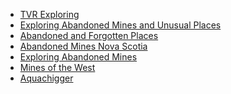*   [TVR Exploring][1]
*   [Exploring Abandoned Mines and Unusual Places][2]
*   [Abandoned and Forgotten Places][3]
*   [Abandoned Mines Nova Scotia][4]
*   [Exploring Abandoned Mines][5]
*   [Mines of the West][6]
*   [Aquachigger][7]

[1]: https://www.youtube.com/channel/UCeD7ZrrrgGhkVhE5EIPrBwA
[2]: https://www.youtube.com/user/fhood/
[3]: https://www.youtube.com/channel/UCU7kKUhwDj8jTbJHI8GL21A
[4]: https://www.youtube.com/channel/UCSFuiWVky6AONgoB__dqmhg
[5]: https://www.youtube.com/channel/UCtFNKt_IKBpalOWXuIreW7Q
[6]: https://www.youtube.com/channel/UCOlnSz4KfPqAuOPRBUnzayw
[7]: https://www.youtube.com/user/aquachigger